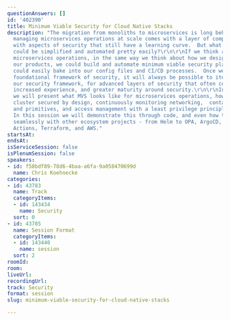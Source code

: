 ```yaml
---
questionAnswers: []
id: '402390'
title: Minimum Viable Security for Cloud Native Stacks
description: "The migration from monoliths to microservices is long behind us, however
  managing microservices operations at scale comes with a layer of complexity, particularly
  with aspects of security that still have a learning curve.  But what if all of this
  could be simplified and automated pretty easily?\r\n\r\nIf we think about our production
  microservices operations, in the same way we think about how we design and build
  our products, we could build and automate minimum viable security plans that we
  could easily bake into our config files and CI/CD processes.  Once we build this
  foundational framework of security, it will always be possible to iterate and evolve
  our security framework, for advanced layers of security that often comes with time,
  increased experience, and greater maturity around security.\r\n\r\nIn this talk,
  we will present what MVS looks like for microservices operations, how to build a
  cluster secured by design, continuously monitoring networking,  container internals
  and primitives, and access management with a least privilege principle mindset.
  In this session we will demonstrate this through code, and even how this can work
  seamlessly with other ecosystem projects - from Helm to OPA, ArgoCD, Notary or Github
  Actions, Terraform, and AWS."
startsAt: 
endsAt: 
isServiceSession: false
isPlenumSession: false
speakers:
- id: f58bdf89-78d6-4baa-a6fa-9a058470699d
  name: Chris Koehnecke
categories:
- id: 43783
  name: Track
  categoryItems:
  - id: 143434
    name: Security
  sort: 0
- id: 43785
  name: Session Format
  categoryItems:
  - id: 143440
    name: session
  sort: 2
roomId: 
room: 
liveUrl: 
recordingUrl: 
track: Security
format: session
slug: minimum-viable-security-for-cloud-native-stacks

---
```


